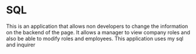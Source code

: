 # SQL
This is an application that allows non developers to change the information on the backend of the page.
It allows a manager to view company roles and also be able to modify roles and employees.
This application uses my sql and inquirer 